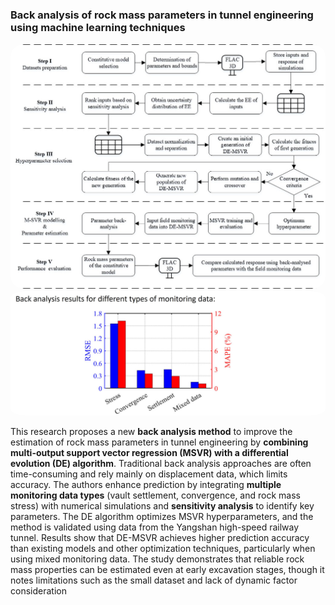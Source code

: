 ### Back analysis of rock mass parameters in tunnel engineering using machine learning techniques

<div style="text-align: center;">
  <img src="/image/ba.jpg" alt="DT" style="width:600px; height:auto; border-radius:5%;" />
</div>



<div style="text-align: left;">
  <img src="/image/ba1.jpg" alt="DT" style="width:700px; height:auto; border-radius:5%;" />
</div>

This research proposes a new **back analysis method** to improve the estimation of rock mass parameters in tunnel engineering by **combining multi-output support vector regression (MSVR) with a differential evolution (DE) algorithm**. Traditional back analysis approaches are often time-consuming and rely mainly on displacement data, which limits accuracy. The authors enhance prediction by integrating **multiple monitoring data types** (vault settlement, convergence, and rock mass stress) with numerical simulations and **sensitivity analysis** to identify key parameters. The DE algorithm optimizes MSVR hyperparameters, and the method is validated using data from the Yangshan high-speed railway tunnel. Results show that DE-MSVR achieves higher prediction accuracy than existing models and other optimization techniques, particularly when using mixed monitoring data. The study demonstrates that reliable rock mass properties can be estimated even at early excavation stages, though it notes limitations such as the small dataset and lack of dynamic factor consideration
